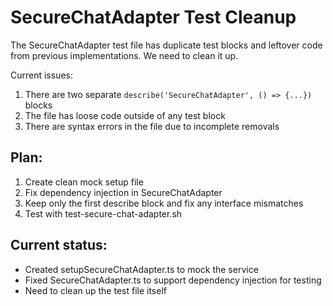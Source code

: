# SecureChatAdapter Test Cleanup

The SecureChatAdapter test file has duplicate test blocks and leftover code from previous implementations. We need to clean it up.

Current issues:
1. There are two separate `describe('SecureChatAdapter', () => {...})` blocks
2. The file has loose code outside of any test block
3. There are syntax errors in the file due to incomplete removals

## Plan:
1. Create clean mock setup file
2. Fix dependency injection in SecureChatAdapter
3. Keep only the first describe block and fix any interface mismatches
4. Test with test-secure-chat-adapter.sh

## Current status:
- Created setupSecureChatAdapter.ts to mock the service
- Fixed SecureChatAdapter.ts to support dependency injection for testing
- Need to clean up the test file itself
